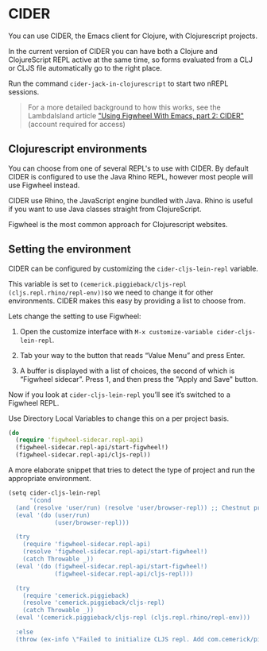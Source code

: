 # CIDER

You can use CIDER, the Emacs client for Clojure, with Clojurescript projects.

In the current version of CIDER you can have both a Clojure and ClojureScript REPL active at the same time, so forms evaluated from a CLJ or CLJS file automatically go to the right place.

Run the command `cider-jack-in-clojurescript` to start two nREPL sessions.

> For a more detailed background to how this works, see the LambdaIsland article ["Using Figwheel With Emacs, part 2: CIDER"](https://lambdaisland.com/episodes/figwheel-emacs-cider) (account required for access)

## Clojurescript environments

You can choose from one of several REPL's to use with CIDER.  By default CIDER is configured to use the Java Rhino REPL, however most people will use Figwheel instead.

CIDER use Rhino, the JavaScript engine bundled with Java. Rhino is useful if you want to use Java classes straight from ClojureScript.

Figwheel is the most common approach for Clojurescript websites.


## Setting the environment

CIDER can be configured by customizing the `cider-cljs-lein-repl` variable. 

This variable is set to `(cemerick.piggieback/cljs-repl (cljs.repl.rhino/repl-env))`so we need to change it for other environments. CIDER makes this easy by providing a list to choose from.

Lets change the setting to use Figwheel:

1. Open the customize interface with `M-x customize-variable cider-cljs-lein-repl`. 

2. Tab your way to the button that reads “Value Menu” and press Enter. 

3. A buffer is displayed with a list of choices, the second of which is “Figwheel sidecar”.  Press 1, and then press the "Apply and Save" button.

Now if you look at `cider-cljs-lein-repl` you’ll see it’s switched to a Figwheel REPL. 

Use Directory Local Variables to change this on a per project basis.

```clojure
(do
  (require 'figwheel-sidecar.repl-api)
  (figwheel-sidecar.repl-api/start-figwheel!)
  (figwheel-sidecar.repl-api/cljs-repl))
```

A more elaborate snippet that tries to detect the type of project and run the appropriate environment.

```clojure
(setq cider-cljs-lein-repl
      "(cond
  (and (resolve 'user/run) (resolve 'user/browser-repl)) ;; Chestnut projects
  (eval '(do (user/run)
             (user/browser-repl)))

  (try
    (require 'figwheel-sidecar.repl-api)
    (resolve 'figwheel-sidecar.repl-api/start-figwheel!)
    (catch Throwable _))
  (eval '(do (figwheel-sidecar.repl-api/start-figwheel!)
             (figwheel-sidecar.repl-api/cljs-repl)))

  (try
    (require 'cemerick.piggieback)
    (resolve 'cemerick.piggieback/cljs-repl)
    (catch Throwable _))
  (eval '(cemerick.piggieback/cljs-repl (cljs.repl.rhino/repl-env)))

  :else
  (throw (ex-info \"Failed to initialize CLJS repl. Add com.cemerick/piggieback and optionally figwheel-sidecar to your project.\" {})))")
```

